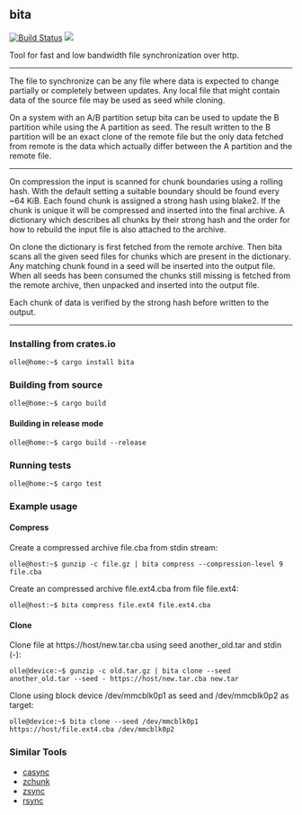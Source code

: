 ## bita
[![Build Status](https://travis-ci.org/oll3/bita.svg?branch=master)](https://travis-ci.org/oll3/bita)
[![](http://meritbadge.herokuapp.com/bita)](https://crates.io/crates/bita)

Tool for fast and low bandwidth file synchronization over http.

---

The file to synchronize can be any file where data is expected to change partially or completely between updates.
Any local file that might contain data of the source file may be used as seed while cloning.

On a system with an A/B partition setup bita can be used to update the B partition while using the A partition as seed. The result written to the B partition will be an exact clone of the remote file but the only data fetched from remote is the data which actually differ between the A partition and the remote file.

---

On compression the input is scanned for chunk boundaries using a rolling hash. With the default setting a suitable boundary should be found every ~64 KiB.
Each found chunk is assigned a strong hash using blake2. If the chunk is unique it will be compressed and inserted into the final archive.
A dictionary which describes all chunks by their strong hash and the order for how to rebuild the input file is also attached to the archive.

On clone the dictionary is first fetched from the remote archive. Then bita scans all the given seed files for chunks which are present in the dictionary.
Any matching chunk found in a seed will be inserted into the output file.
When all seeds has been consumed the chunks still missing is fetched from the remote archive, then unpacked and inserted into the output file.

Each chunk of data is verified by the strong hash before written to the output.

---

### Installing from crates.io
```console
olle@home:~$ cargo install bita
```

### Building from source
```console
olle@home:~$ cargo build
```
#### Building in release mode
```console
olle@home:~$ cargo build --release
```

### Running tests
```console
olle@home:~$ cargo test
```


### Example usage

#### Compress

Create a compressed archive file.cba from stdin stream:

```console
olle@host:~$ gunzip -c file.gz | bita compress --compression-level 9 file.cba
```

Create an compressed archive file.ext4.cba from file file.ext4:

```console
olle@host:~$ bita compress file.ext4 file.ext4.cba
```

#### Clone

Clone file at https://host/new.tar.cba using seed another_old.tar and stdin (-):

```console
olle@device:~$ gunzip -c old.tar.gz | bita clone --seed another_old.tar --seed - https://host/new.tar.cba new.tar
```

Clone using block device /dev/mmcblk0p1 as seed and /dev/mmcblk0p2 as target:

```console
olle@device:~$ bita clone --seed /dev/mmcblk0p1 https://host/file.ext4.cba /dev/mmcblk0p2
```


### Similar Tools
* [casync](https://github.com/systemd/casync)
* [zchunk](https://github.com/zchunk/zchunk)
* [zsync](http://zsync.moria.org.uk)
* [rsync](https://rsync.samba.org/)
